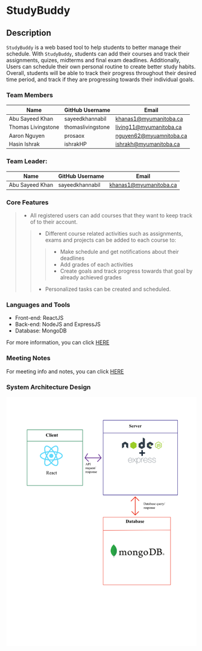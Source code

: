 #  StudyBuddy

##  Description

`StudyBuddy` is a web based tool to help students to better manage their schedule. With `StudyBuddy`, students can add their courses and track their assignments, quizes, midterms and final exam deadlines. Additionally, Users can schedule their own personal routine to create better study habits. Overall, students will be able to track their progress throughout their desired time period, and track if they are progressing towards their individual goals.

###  Team Members

| Name | GitHub Username | Email
| --- | --- | --- |
| Abu Sayeed Khan | sayeedkhannabil| khanas1@myumanitoba.ca
| Thomas Livingstone | thomaslivingstone| living11@myumanitoba.ca
| Aaron Nguyen | prosaox| nguyen62@myuamnitoba.ca
| Hasin Ishrak | ishrakHP| ishrakh@myumanitoba.ca

###  Team Leader:
| Name | GitHub Username | Email
| --- | --- | --- |
| Abu Sayeed Khan | sayeedkhannabil| khanas1@myumanitoba.ca


### Core Features

> * All registered users can add courses that they want to keep track of to their account.
> > * Different course related activities such as assignments, exams and projects can be added to each course to:
> > > * Make schedule and get notifications about their deadlines
> > > * Add grades of each activities
> > > * Create goals and track progress towards that goal by already achieved grades
> > * Personalized tasks can be created and scheduled.


###  Languages and Tools
* Front-end: ReactJS
* Back-end: NodeJS and ExpressJS
* Database: MongoDB

For more information, you can click [HERE](https://github.com/prosaox/Study-tool/wiki/Tools-and-Tech)

###  Meeting Notes
For meeting info and notes, you can click [HERE](https://github.com/prosaox/Study-tool/wiki/Meetings)

###  System Architecture Design

![img](System_Architecture.png)

